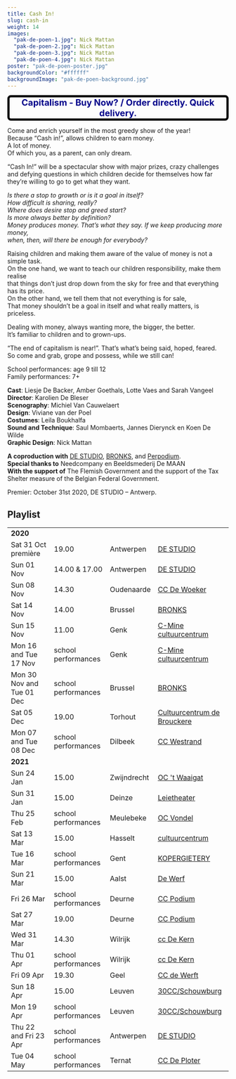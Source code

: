 ```yaml
---
title: Cash In!
slug: cash-in
weight: 14
images:
  "pak-de-poen-1.jpg": Nick Mattan
  "pak-de-poen-2.jpg": Nick Mattan
  "pak-de-poen-3.jpg": Nick Mattan
  "pak-de-poen-4.jpg": Nick Mattan
poster: "pak-de-poen-poster.jpg"
backgroundColor: "#ffffff"
backgroundImage: "pak-de-poen-background.jpg"
---
```


<style>
  .banner {
    border: 5px solid black;
    border-radius: 8px;
    font-size: 20px;
    font-weight: bold;
    color: darkblue;
    text-align: center;
  }
</style>
<div class="banner">Capitalism - Buy Now? / Order directly. Quick delivery.</div>

Come and enrich yourself in the most greedy show of the year!<br>
Because “Cash in!”, allows children to earn money. <br>
A lot of money. <br>
Of which you, as a parent, can only dream.<br>

“Cash In!” will be a spectacular show with major prizes, crazy challenges and defying questions in which children decide for themselves how far they’re willing to go to get what they want.

_Is there a stop to growth or is it a goal in itself?_<br>
_How difficult is sharing, really?_<br>
_Where does desire stop and greed start?_<br>
_Is more always better by definition?_<br>
_Money produces money. That’s what they say. If we keep producing more money,_<br>
_when, then, will there be enough for everybody?_

Raising children and making them aware of the value of money is not a simple task.<br>
On the one hand, we want to teach our children responsibility, make them realise<br>
that things don’t just drop down from the sky for free and that everything has its price.<br>
On the other hand, we tell them that not everything is for sale,<br>
That money shouldn’t be a goal in itself and what really matters, is priceless.

Dealing with money, always wanting more, the bigger, the better.<br>
It’s familiar to children and to grown-ups.

“The end of capitalism is near!”. That’s what’s being said, hoped, feared.<br>
So come and grab, grope and possess, while we still can!

School performances: age 9 till 12<br>
Family performances: 7+

**Cast**: Liesje De Backer, Amber Goethals, Lotte Vaes and Sarah Vangeel<br>
**Director**: Karolien De Bleser<br>
**Scenography**: Michiel Van Cauwelaert<br>
**Design**: Viviane van der Poel<br>
**Costumes**: Leila Boukhalfa<br>
**Sound and Technique**: Saul Mombaerts, Jannes Dierynck en Koen De Wilde<br>
**Graphic Design**: Nick Mattan<br>

**A coproduction with** <a href="https://www.destudio.com/">DE STUDIO</a>, <a href="http://www.bronks.be/nl/">BRONKS</a>, and <a href="https://www.perpodium.be/">Perpodium</a>.<br>
**Special thanks to** Needcompany en Beeldsmederij De MAAN<br>
**With the support of** The Flemish Government and the support of the Tax Shelter measure of the Belgian Federal Government.

Premier: October 31st 2020, DE STUDIO – Antwerp.

## Playlist

<div class="table-responsive">
<table class="speellijst">
<tr><td colspan="5"><strong>2020</strong></td></tr>
<tr><td>Sat 31 Oct première</td><td>19.00</td><td>Antwerpen</td><td><a href="https://www.destudio.com/">DE STUDIO</a></td></tr>
<tr><td>Sun 01 Nov </td><td>14.00 & 17.00</td><td>Antwerpen</td><td><a href="https://www.destudio.com/">DE STUDIO</a></td></tr>
<tr><td>Sun 08 Nov </td><td>14.30</td><td>Oudenaarde</td><td><a href="https://www.dewoeker.be/">CC De Woeker</a></td></tr>
<tr><td>Sat 14 Nov</td><td>14.00</td><td>Brussel</td><td><a href="https://www.bronks.be/">BRONKS</a></td></tr>
<tr><td>Sun 15 Nov</td><td>11.00</td><td>Genk</td><td><a href="https://www.c-minecultuurcentrum.be/">C-Mine cultuurcentrum</a></td></tr>
<tr><td>Mon 16 and Tue 17 Nov</td><td>school performances</td><td>Genk</td><td><a href="https://www.c-minecultuurcentrum.be/">C-Mine cultuurcentrum</a></td></tr>
<tr><td>Mon 30 Nov and Tue 01 Dec</td><td>school performances</td><td>Brussel</td><td><a href="https://www.bronks.be/">BRONKS</a></td></tr>
<tr><td>Sat 05 Dec</td><td>19.00</td><td>Torhout</td><td><a href="https://www.ccdebrouckere.be/">Cultuurcentrum de Brouckere</a></td></tr>
<tr><td>Mon 07 and Tue 08 Dec</td><td>school performances</td><td>Dilbeek</td><td><a href="https://www.westrand.be/">CC Westrand</a></td></tr>
<tr><td colspan="5"><strong>2021</strong></td></tr>
<tr><td>Sun 24 Jan</td><td>15.00</td><td>Zwijndrecht</td><td><a href="https://www.waaigat.be/">OC 't Waaigat</a></td></tr>
<tr><td>Sun 31 Jan</td><td>15.00</td><td>Deinze</td><td><a href="https://www.leietheater.be/">Leietheater</a></td></tr>
<tr><td>Thu 25 Feb</td><td>school performances</td><td>Meulebeke</td><td><a href="https://www.meulebeke.be/">OC Vondel</a></td></tr>
<tr><td>Sat 13 Mar</td><td>15.00</td><td>Hasselt</td><td><a href="https://www.ccha.be/">cultuurcentrum</a></td></tr>
<tr><td>Tue 16 Mar</td><td>school performances</td><td>Gent</td><td><a href="https://www.kopergietery.be/">KOPERGIETERY</a></td></tr>
<tr><td>Sun 21 Mar</td><td>15.00</td><td>Aalst</td><td><a href="https://www.ccdewerf.be/">De Werf</a></td></tr>
<tr><td>Fri 26 Mar</td><td>school performances</td><td>Deurne</td><td><a href="https://www.ccdeurne.be/">CC Podium</a></td></tr>
<tr><td>Sat 27 Mar</td><td>19.00</td><td>Deurne</td><td><a href="https://www.ccdeurne.be/">CC Podium</a></td></tr>
<tr><td>Wed 31 Mar</td><td>14.30</td><td>Wilrijk</td><td><a href="https://www.ccdekern.be/">cc De Kern</a></td></tr>
<tr><td>Thu 01 Apr</td><td>school performances</td><td>Wilrijk</td><td><a href="https://www.ccdekern.be/">cc De Kern</a></td></tr>
<tr><td>Fri 09 Apr</td><td>19.30</td><td>Geel</td><td><a href="https://www.dewerft.be/">CC de Werft</a></td></tr>
<tr><td>Sun 18 Apr</td><td>15.00</td><td>Leuven</td><td><a href="https://www.30CC.be/">30CC/Schouwburg</a></td></tr>
<tr><td>Mon 19 Apr</td><td>school performances</td><td>Leuven</td><td><a href="https://www.30CC.be/">30CC/Schouwburg</a></td></tr>
<tr><td>Thu 22 and Fri 23 Apr</td><td>school performances</td><td>Antwerpen</td><td><a href="https://www.destudio.com/">DE STUDIO</a></td></tr>
<tr><td>Tue 04 May</td><td>school performances</td><td>Ternat</td><td><a href="https://www.ccdeploter.be/">CC De Ploter</a></td></tr>
</table>
</div>
